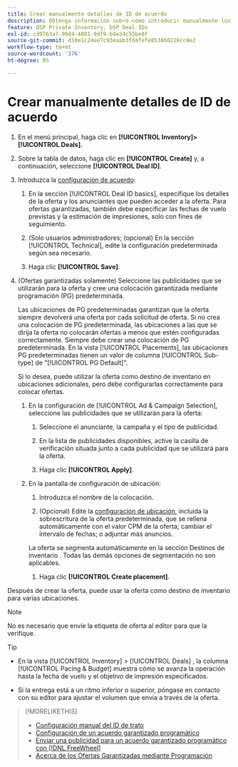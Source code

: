 ```yaml
---
title: Crear manualmente detalles de ID de acuerdo
description: Obtenga información sobre cómo introducir manualmente los detalles de un ID de acuerdo.
feature: DSP Private Inventory, DSP Deal IDs
exl-id: cd9763a7-99d4-4881-9df9-b4e24c55be0f
source-git-commit: d10e1c24ee7c93eaab3fd4fefe853860226cc8e2
workflow-type: tm+mt
source-wordcount: '376'
ht-degree: 0%

---
```


# Crear manualmente detalles de ID de acuerdo

1. En el menú principal, haga clic en **[!UICONTROL Inventory]> [!UICONTROL Deals].**

1. Sobre la tabla de datos, haga clic en **[!UICONTROL Create]** y, a continuación, seleccione **[!UICONTROL Deal ID]**.

1. Introduzca la [configuración de acuerdo](deal-id-settings.md):

   1. En la sección [!UICONTROL Deal ID basics], especifique los detalles de la oferta y los anunciantes que pueden acceder a la oferta. Para ofertas garantizadas, también debe especificar las fechas de vuelo previstas y la estimación de impresiones, solo con fines de seguimiento.

   1. (Solo usuarios administradores; (opcional) En la sección [!UICONTROL Technical], edite la configuración predeterminada según sea necesario.

   1. Haga clic **[!UICONTROL Save]**.

1. (Ofertas garantizadas solamente) Seleccione las publicidades que se utilizarán para la oferta y cree una colocación garantizada mediante programación (PG) predeterminada.

   Las ubicaciones de PG predeterminadas garantizan que la oferta siempre devolverá una oferta por cada solicitud de oferta. Si no crea una colocación de PG predeterminada, las ubicaciones a las que se dirija la oferta no colocarán ofertas a menos que estén configuradas correctamente. Siempre debe crear una colocación de PG predeterminada. En la vista [!UICONTROL Placements], las ubicaciones PG predeterminadas tienen un valor de columna [!UICONTROL Sub-type] de &quot;[!UICONTROL PG Default]&quot;.

   Si lo desea, puede utilizar la oferta como destino de inventario en ubicaciones adicionales, pero debe configurarlas correctamente para colocar ofertas.

   1. En la configuración de [!UICONTROL Ad & Campaign Selection], seleccione las publicidades que se utilizarán para la oferta:

      1. Seleccione el anunciante, la campaña y el tipo de publicidad.

      1. En la lista de publicidades disponibles, active la casilla de verificación situada junto a cada publicidad que se utilizará para la oferta.

      1. Haga clic **[!UICONTROL Apply]**.
   1. En la pantalla de configuración de ubicación:

      1. Introduzca el nombre de la colocación.

      1. (Opcional) Edite la [configuración de ubicación](/help/dsp/campaign-management/placements/placement-settings.md), incluida la sobrescritura de la oferta predeterminada, que se rellena automáticamente con el valor CPM de la oferta; cambiar el intervalo de fechas; o adjuntar más anuncios.

      La oferta se segmenta automáticamente en la sección Destinos de inventario . Todas las demás opciones de segmentación no son aplicables.

      1. Haga clic **[!UICONTROL Create placement]**.



Después de crear la oferta, puede usar la oferta como destino de inventario para varias ubicaciones.

>[!NOTE]
>
> No es necesario que envíe la etiqueta de oferta al editor para que la verifique.

>[!TIP]
>
>* En la vista [!UICONTROL Inventory] > [!UICONTROL Deals] , la columna [!UICONTROL Pacing & Budget] muestra cómo se avanza la operación hasta la fecha de vuelo y el objetivo de impresión especificados.
>
>* Si la entrega está a un ritmo inferior o superior, póngase en contacto con su editor para ajustar el volumen que envía a través de la oferta.


>[!MORELIKETHIS]
>
>* [Configuración manual del ID de trato](deal-id-settings.md)
>* [Configuración de un acuerdo garantizado programático](programmatic-guaranteed-set-up.md)
>* [Enviar una publicidad para un acuerdo garantizado programático con [!DNL FreeWheel]](freewheel-submit.md)
>* [Acerca de los Ofertas Garantizadas mediante Programación](programmatic-guaranteed-about.md)

